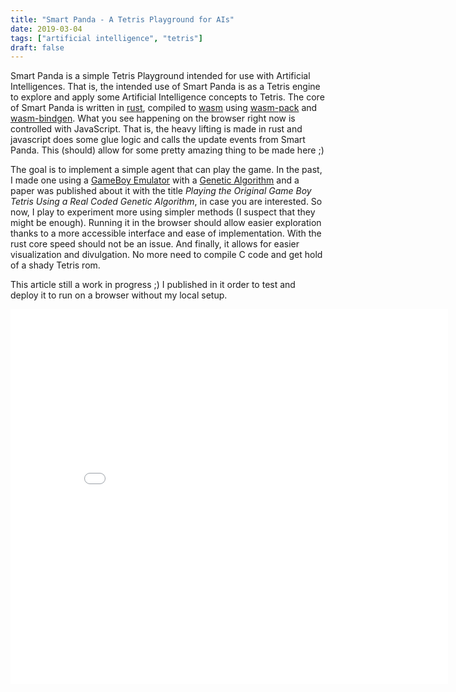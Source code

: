 ```yaml
---
title: "Smart Panda - A Tetris Playground for AIs"
date: 2019-03-04
tags: ["artificial intelligence", "tetris"]
draft: false
---
```


Smart Panda is a simple Tetris Playground intended for use with Artificial Intelligences. That is,
the intended use of Smart Panda is as a Tetris engine to explore and apply some Artificial Intelligence
concepts to Tetris. The core of Smart Panda is written in [rust](https://www.rust-lang.org/), compiled to
[wasm](https://developer.mozilla.org/en-US/docs/WebAssembly) using
[wasm-pack](https://rustwasm.github.io/wasm-pack/) and
[wasm-bindgen](https://rustwasm.github.io/wasm-bindgen/). What you see happening on the browser
right now is controlled with JavaScript. That is, the heavy lifting is made in rust and javascript
does some glue logic and calls the update events from Smart Panda. This (should) allow for
some pretty amazing thing to be made here ;)

The goal is to implement a simple agent that can play the game. In the past, I made one using
a [GameBoy Emulator](https://github.com/h3nnn4n/garapa/) with a
[Genetic Algorithm](https://github.com/h3nnn4n/garapa/tree/gabate/)
and a paper was published about it with the title
_Playing the Original Game Boy Tetris Using a Real Coded Genetic Algorithm_, in case you are interested.
So now, I play to experiment more using simpler methods (I suspect that they might be enough).
Running it in the browser should allow easier exploration thanks to a more accessible
interface and ease of implementation. With the rust core speed should not be an issue.
And finally, it allows for easier visualization and divulgation. No more need to compile
C code and get hold of a shady Tetris rom.

This article still a work in progress ;)
I published in it order to test and deploy it to run on a browser without my local setup.

<iframe class='iframe' src="/smart-panda/dist/index.html" width="700" height="600" frameBorder="0"></iframe>
